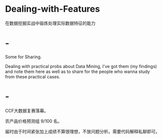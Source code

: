 # Dealing-with-Features
在数据挖掘实战中锻炼处理实际数据特征的能力
# -
Some for Sharing.

  Dealing with practical probs about Data Mining, I've got them (my findings) and note them here as well as to share for the 
people who wanna study from these practical cases.

# -
CCF大数据复赛落幕。

  农产品价格预测组 9/100 名。
  
  届时由于时间紧张加上成绩不算很理想，不放问题分析。需要代码解释私聊即可。

